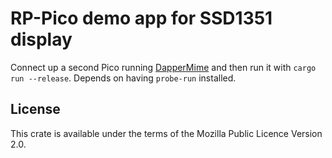 # RP-Pico demo app for SSD1351 display

Connect up a second Pico running
[DapperMime](https://github.com/majbthrd/DapperMime) and then run it with
`cargo run --release`. Depends on having `probe-run` installed.

## License
This crate is available under the terms of the Mozilla Public Licence Version
2.0.
